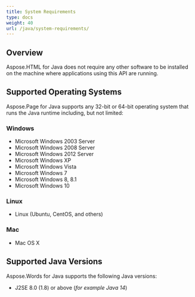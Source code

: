 ```yaml
---
title: System Requirements
type: docs
weight: 40
url: /java/system-requirements/
---
```


## **Overview** ## 
Aspose.HTML for Java does not require any other software to be installed on the machine where applications using this API are running.
## **Supported Operating Systems** ## 
Aspose.Page for Java supports any 32-bit or 64-bit operating system that runs the Java runtime including, but not limited:
### **Windows** ### 
- Microsoft Windows 2003 Server
- Microsoft Windows 2008 Server
- Microsoft Windows 2012 Server
- Microsoft Windows XP
- Microsoft Windows Vista
- Microsoft Windows 7
- Microsoft Windows 8, 8.1
- Microsoft Windows 10
### **Linux** ### 
- Linux (Ubuntu, CentOS, and others)
### **Mac** ### 
- Mac OS X
## **Supported Java Versions** ## 
Aspose.Words for Java supports the following Java versions:

- J2SE 8.0 (1.8) or above (*for example Java 14*) 


